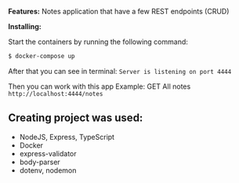 **Features:**
Notes application that have a few REST endpoints (CRUD)

**Installing:**

Start the containers by running the following command:

```bash
$ docker-compose up
```

After that you can see in terminal:
```Server is listening on port 4444```

Then you can work with this app
Example:
GET All notes
```http://localhost:4444/notes```

## Creating project was used:

- NodeJS, Express, TypeScript
- Docker
- express-validator
- body-parser
- dotenv, nodemon